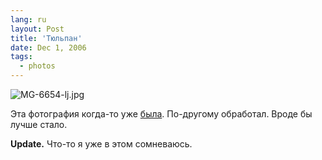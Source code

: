 ```yaml
---
lang: ru
layout: Post
title: 'Тюльпан'
date: Dec 1, 2006
tags:
  - photos
---
```


![MG-6654-lj.jpg](upload://MG-6654-lj.jpg)

Эта фотография когда-то уже [была](http://birdwatcher.ru/blog/451/). По-другому обработал. Вроде бы лучше стало.

**Update.** Что-то я уже в этом сомневаюсь.
